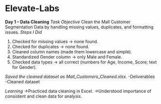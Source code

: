 # Elevate-Labs
**Day 1 – Data Cleaning**
*Task Objective*
Clean the Mall Customer Segmentation Data by handling missing values, duplicates, and formatting issues.
*Steps I Did*
1. Checked for missing values → none found.
2. Checked for duplicates → none found.
3. Cleaned column names (made them lowercase and simple).
4. Standardized Gender column → only Male and Female.
5. Checked data types → all correct (numbers for Age, Income, Score; text for Gender).

*Saved the cleaned dataset as Mall_Customers_Cleaned.xlsx.*
-Deliverables
-Cleaned dataset

*Learning*
->Practiced data cleaning in Excel.
->Understood importance of consistent and clean data for analysis.
